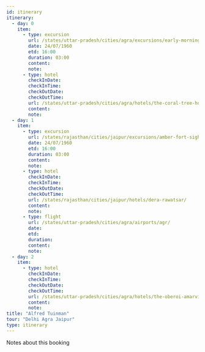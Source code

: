 ```yaml
--- 
id: itinerary
itinerary: 
  - day: 0
    item: 
      - type: excursion
        url: /states/uttar-pradesh/cities/agra/excursions/early-morning-taj-mahal/
        date: 24/07/1960
        etd: 16:00
        duration: 03:00
        content:
        note:
      - type: hotel 
        checkInDate: 
        checkInTime: 
        checkOutDate: 
        checkOutTime: 
        url: /states/uttar-pradesh/cities/agra/hotels/the-coral-tree-homestay/
        content:
        note:
  - day: 1
    item:  
      - type: excursion
        url: /states/rajasthan/cities/jaipur/excursions/amber-fort-sightseeing/
        date: 24/07/1960
        etd: 16:00
        duration: 03:00
        content:
        note:
      - type: hotel
        checkInDate: 
        checkInTime: 
        checkOutDate: 
        checkOutTime: 
        url: /states/rajasthan/cities/jaipur/hotels/dera-rawatsar/
        content:
        note:
      - type: flight
        url: /states/uttar-pradesh/cities/agra/airports/agr/
        date:
        etd:
        duration:
        content:
        note:
  - day: 2
    item:
      - type: hotel 
        checkInDate: 
        checkInTime: 
        checkOutDate: 
        checkOutTime: 
        url: /states/uttar-pradesh/cities/agra/hotels/the-oberoi-amarvilas/
        content:
        note:
title: "Alfred Tuinman"
tour: "Delhi Agra Jaipur"
type: itinerary
---
```

Notes about this booking